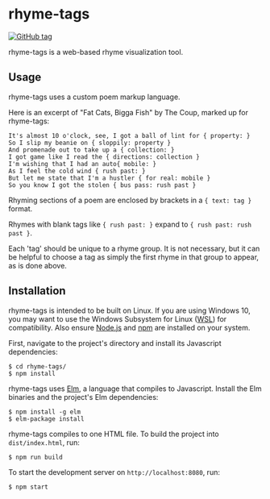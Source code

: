 # rhyme-tags

[![GitHub tag](https://img.shields.io/github/tag/jackwillis/rhyme-tags.svg?style=flat-square)]()

rhyme-tags is a web-based rhyme visualization tool.

## Usage

rhyme-tags uses a custom poem markup language.

Here is an excerpt of "Fat Cats, Bigga Fish" by The Coup,
marked up for rhyme-tags:

    It's almost 10 o'clock, see, I got a ball of lint for { property: }
    So I slip my beanie on { sloppily: property }
    And promenade out to take up a { collection: }
    I got game like I read the { directions: collection }
    I'm wishing that I had an auto{ mobile: }
    As I feel the cold wind { rush past: }
    But let me state that I'm a hustler { for real: mobile }
    So you know I got the stolen { bus pass: rush past }
    
Rhyming sections of a poem are enclosed by brackets in a
`{ text: tag }` format.

Rhymes with blank tags like `{ rush past: }`
expand to `{ rush past: rush past }`.

Each 'tag' should be unique to a rhyme group.
It is not necessary, but it can be helpful to choose a tag
as simply the first rhyme in that group to appear,
as is done above.

## Installation

rhyme-tags is intended to be built on Linux.
If you are using Windows 10, you may want to use the
Windows Subsystem for Linux
([WSL](https://docs.microsoft.com/en-us/windows/wsl/about))
for compatibility.
Also ensure [Node.js](https://nodejs.org)
and [npm](https://www.npmjs.com)
are installed on your system.

First, navigate to the project's directory and
install its Javascript dependencies:

    $ cd rhyme-tags/
    $ npm install

rhyme-tags uses [Elm](http://elm-lang.org),
a language that compiles to Javascript.
Install the Elm binaries and the project's Elm dependencies:

    $ npm install -g elm
    $ elm-package install

rhyme-tags compiles to one HTML file.
To build the project into `dist/index.html`, run:

    $ npm run build

To start the development server on `http://localhost:8080`, run:

    $ npm start